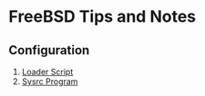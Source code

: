 # FreeBSD Tips and Notes

## Configuration

1. [Loader Script](/General/loader_script.md)
2. [Sysrc Program](/General/sysrc.md)